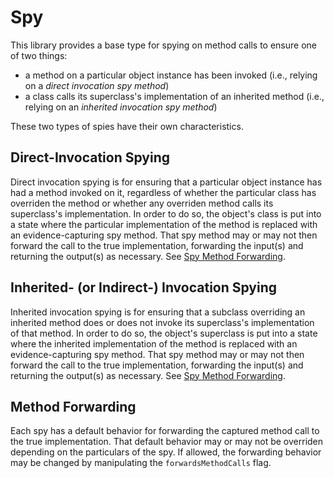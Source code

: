 Spy
===

This library provides a base type for spying on method calls to ensure one of two things:

* a method on a particular object instance has been invoked (i.e., relying on a *direct invocation spy method*)
* a class calls its superclass's implementation of an inherited method (i.e., relying on an *inherited invocation spy method*)

These two types of spies have their own characteristics.


## Direct-Invocation Spying

Direct invocation spying is for ensuring that a particular object instance has had a method invoked on it, regardless of whether the particular class has overriden the method or whether any overriden method calls its superclass's implementation.  In order to do so, the object's class is put into a state where the particular implementation of the method is replaced with an evidence-capturing spy method.  That spy method may or may not then forward the call to the true implementation, forwarding the input(s) and returning the output(s) as necessary.  See [Spy Method Forwarding](#spy-method-forwarding).


## Inherited- (or Indirect-) Invocation Spying

Inherited invocation spying is for ensuring that a subclass overriding an inherited method does or does not invoke its superclass's implementation of that method.  In order to do so, the object's superclass is put into a state where the inherited implementation of the method is replaced with an evidence-capturing spy method.  That spy method may or may not then forward the call to the true implementation, forwarding the input(s) and returning the output(s) as necessary.  See [Spy Method Forwarding](#spy-method-forwarding).


## Method Forwarding

Each spy has a default behavior for forwarding the captured method call to the true implementation.  That default behavior may or may not be overriden depending on the particulars of the spy.  If allowed, the forwarding behavior may be changed by manipulating the `forwardsMethodCalls` flag.
